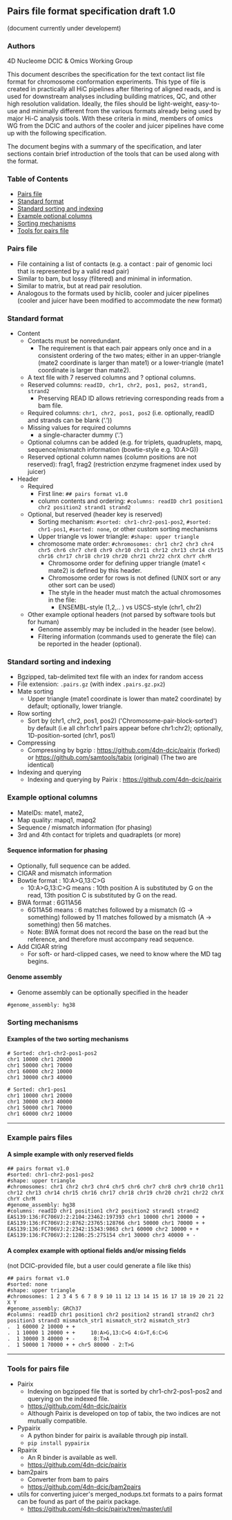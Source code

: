 ## Pairs file format specification draft 1.0
<p>(document currently under developemt)</p>

### Authors
4D Nucleome DCIC & Omics Working Group

<p>
This document describes the specification for the text contact list file format for chromosome conformation experiments. This type of file is created in practically all HiC pipelines after filtering of aligned reads, and is used for downstream analyses including building matrices, QC, and other high resolution validation. Ideally, the files should be light-weight, easy-to-use and minimally different from the various formats already being used by major Hi-C analysis tools. With these criteria in mind, members of omics WG from the DCIC and authors of the cooler and juicer pipelines have come up with the following specification. 
</p>

<p>
The document begins with a summary of the specification, and later sections contain brief introduction of the tools that can be used along with the format.
</p>

### Table of Contents
* [Pairs file](#pairs-file)
* [Standard format](#standard-format)
* [Standard sorting and indexing](#standard-sorting-and-indexing)
* [Example optional columns](#example-optional-columns)
* [Sorting mechanisms](#sorting-mechanisms)
* [Tools for pairs file](#tools-for-pairs-file)

### Pairs file
* File containing a list of contacts (e.g. a contact : pair of genomic loci that is represented by a valid read pair)
* Similar to bam, but lossy (filtered) and minimal in information.
* Similar to matrix, but at read pair resolution.
* Analogous to the formats used by hiclib, cooler and juicer pipelines (cooler and juicer have been modified to accommodate the new format)

### Standard format
* Content
  * Contacts must be nonredundant.
    * The requirement is that each pair appears only once and in a consistent ordering of the two mates; either in an upper-triangle (mate2 coordinate is larger than mate1) or a lower-triangle (mate1 coordinate is larger than mate2).
  * A text file with 7 reserved  columns and ? optional columns.
  * Reserved columns: `readID, chr1, chr2, pos1, pos2, strand1, strand2` 
    * Preserving READ ID allows retrieving corresponding reads from a bam file.
  * Required columns: `chr1, chr2, pos1, pos2` (i.e. optionally, readID and strands can be blank (‘.’))
  * Missing values for required columns
    * a single-character dummy (‘.’)
  * Optional columns can be added (e.g. for triplets, quadruplets, mapq, sequence/mismatch information (bowtie-style e.g. 10:A>G))
  * Reserved optional column names (column positions are not reserved): frag1, frag2 (restriction enzyme fragmenet index used by juicer)
* Header
  * Required
    * First line: `## pairs format v1.0`
    * column contents and ordering: `#columns: readID chr1 position1 chr2 position2 strand1 strand2`
  * Optional, but reserved (header key is reserved)
    * Sorting mechanism: `#sorted: chr1-chr2-pos1-pos2`, `#sorted: chr1-pos1`, `#sorted: none`, or other custom sorting mechanisms
    * Upper triangle vs lower triangle: `#shape: upper triangle`
    * chromosome mate order: `#chromosomes: chr1 chr2 chr3 chr4 chr5 chr6 chr7 chr8 chr9 chr10 chr11 chr12 chr13 chr14 chr15 chr16 chr17 chr18 chr19 chr20 chr21 chr22 chrX chrY chrM`
      * Chromosome order for defining upper triangle (mate1 < mate2) is defined by this header.
      * Chromosome order for rows is not defined (UNIX sort or any other sort can be used)
      * The style in the header must match the actual chromosomes in the file:
        * ENSEMBL-style (1,2,.. ) vs USCS-style (chr1, chr2)
  * Other example optional headers (not parsed by software tools but for human)
    * Genome assembly may be included in the header (see below).
    * Filtering information (commands used to generate the file) can be reported in the header (optional). 

### Standard sorting and indexing
* Bgzipped, tab-delimited text file with an index for random access
* File extension: `.pairs.gz` (with index `.pairs.gz.px2`)
* Mate sorting
  * Upper triangle (mate1 coordinate is lower than mate2 coordinate) by default; optionally, lower triangle.
* Row sorting
  * Sort by (chr1, chr2, pos1, pos2) ('Chromosome-pair-block-sorted') by default (i.e all chr1:chr1 pairs appear before chr1:chr2); optionally, 1D-position-sorted (chr1, pos1)
* Compressing
  * Compressing by bgzip : https://github.com/4dn-dcic/pairix (forked) or https://github.com/samtools/tabix (original) (The two are identical)
* Indexing and querying
  * Indexing and querying by Pairix : https://github.com/4dn-dcic/pairix

### Example optional columns
* MateIDs: mate1, mate2,
* Map quality: mapq1, mapq2
* Sequence / mismatch information (for phasing)
* 3rd and 4th contact for triplets and quadraplets (or more)

#### Sequence information for phasing
* Optionally, full sequence can be added.
* CIGAR and mismatch information
* Bowtie format : 10:A>G,13:C>G
  *  10:A>G,13:C>G means : 10th position A is substituted by G on the read, 13th position C is substituted by G on the read.
* BWA format : 6G11A56
  * 6G11A56 means : 6 matches followed by a mismatch (G -> something) followed by 11 matches followed by a mismatch (A -> something) then 56 matches.
  * Note: BWA format does not record the base on the read but the reference, and therefore must accompany read sequence.
* Add CIGAR string 
  * For soft- or hard-clipped cases, we need to know where the MD tag begins.
 
#### Genome assembly
* Genome assembly can be optionally specified in the header
```
#genome_assembly: hg38
```

### Sorting mechanisms
#### Examples of the two sorting mechanisms

```
# Sorted: chr1-chr2-pos1-pos2
chr1 10000 chr1 20000
chr1 50000 chr1 70000
chr1 60000 chr2 10000
chr1 30000 chr3 40000
```
```
# Sorted: chr1-pos1
chr1 10000 chr1 20000
chr1 30000 chr3 40000
chr1 50000 chr1 70000
chr1 60000 chr2 10000
```

***

### Example pairs files 
#### A simple example with only reserved fields
``` 
## pairs format v1.0
#sorted: chr1-chr2-pos1-pos2
#shape: upper triangle
#chromosomes: chr1 chr2 chr3 chr4 chr5 chr6 chr7 chr8 chr9 chr10 chr11 chr12 chr13 chr14 chr15 chr16 chr17 chr18 chr19 chr20 chr21 chr22 chrX chrY chrM
#genome_assembly: hg38
#columns: readID chr1 position1 chr2 position2 strand1 strand2
EAS139:136:FC706VJ:2:2104:23462:197393 chr1 10000 chr1 20000 + +
EAS139:136:FC706VJ:2:8762:23765:128766 chr1 50000 chr1 70000 + +
EAS139:136:FC706VJ:2:2342:15343:9863 chr1 60000 chr2 10000 + + 
EAS139:136:FC706VJ:2:1286:25:275154 chr1 30000 chr3 40000 + -
```
 
#### A complex example with optional fields and/or missing fields
<p>
(not DCIC-provided file, but a user could generate a file like this)
</p>

``` 
## pairs format v1.0
#sorted: none
#shape: upper triangle
#chromosomes: 1 2 3 4 5 6 7 8 9 10 11 12 13 14 15 16 17 18 19 20 21 22 X Y
#genome_assembly: GRCh37
#columns: readID chr1 position1 chr2 position2 strand1 strand2 chr3 position3 strand3 mismatch_str1 mismatch_str2 mismatch_str3
.  1 60000 2 10000 + +
.  1 10000 1 20000 + +     10:A>G,13:C>G 4:G>T,6:C>G
.  1 30000 3 40000 + -      8:T>A
.  1 50000 1 70000 + + chr5 80000 - 2:T>G
```
 
***

### Tools for pairs file
* Pairix
  * Indexing on bgzipped file that is sorted by chr1-chr2-pos1-pos2 and querying on the indexed file.
  * https://github.com/4dn-dcic/pairix
  * Although Pairix is developed on top of tabix, the two indices are not mutually compatible.
* Pypairix
  * A python binder for pairix is available through pip install.
  * `pip install pypairix`
* Rpairix
  * An R binder is available as well.
  * https://github.com/4dn-dcic/pairix
* bam2pairs
  * Converter from bam to pairs
  * https://github.com/4dn-dcic/bam2pairs
* utils for converting juicer's merged_nodups.txt formats to a pairs format can be found as part of the pairix package.
  * https://github.com/4dn-dcic/pairix/tree/master/util
